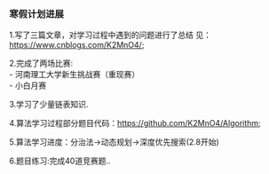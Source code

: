 ### 寒假计划进展  
1.写了三篇文章，对学习过程中遇到的问题进行了总结 见：<https://www.cnblogs.com/K2MnO4/>;  

2.完成了两场比赛:  
	- 河南理工大学新生挑战赛（重现赛）  
	- 小白月赛  

3.学习了少量链表知识.

4.算法学习过程部分题目代码：<https://github.com/K2MnO4/Algorithm>;

5.算法学习进度：分治法->动态规划->深度优先搜索(2.8开始)

6.题目练习:完成40道竞赛题..